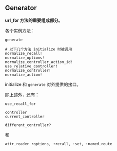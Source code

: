 ## Generator

**url_for 方法的重要组成部分。**

各个实例方法：

```
generate

# 以下几个方法 initialize 时被调用
normalize_recall!
normalize_options!
normalize_controller_action_id!
use_relative_controller!
normalize_controller!
normalize_action!
```

initialize 和 `generate` 对外提供的接口。

除上述外，还有：

```
use_recall_for

controller
current_controller

different_controller?
```

和

```
attr_reader :options, :recall, :set, :named_route
```

